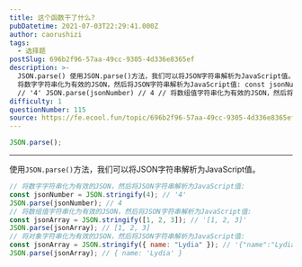 ```yaml
---
title: 这个函数干了什么?
pubDatetime: 2021-07-03T22:29:41.000Z
author: caorushizi
tags:
  - 选择题
postSlug: 696b2f96-57aa-49cc-9305-4d336e8365ef
description: >-
  JSON.parse() 使用JSON.parse()方法，我们可以将JSON字符串解析为JavaScript值。 //
  将数字字符串化为有效的JSON，然后将JSON字符串解析为JavaScript值: const jsonNumber = JSON.stringify(4)
  // '4' JSON.parse(jsonNumber) // 4 // 将数组值字符串化为有效的JSON，然后将JS
difficulty: 1
questionNumber: 115
source: https://fe.ecool.fun/topic/696b2f96-57aa-49cc-9305-4d336e8365ef
---
```


```javascript
JSON.parse();
```

---

使用`JSON.parse()`方法，我们可以将JSON字符串解析为JavaScript值。

```javascript
// 将数字字符串化为有效的JSON，然后将JSON字符串解析为JavaScript值:
const jsonNumber = JSON.stringify(4); // '4'
JSON.parse(jsonNumber); // 4
// 将数组值字符串化为有效的JSON，然后将JSON字符串解析为JavaScript值:
const jsonArray = JSON.stringify([1, 2, 3]); // '[1, 2, 3]'
JSON.parse(jsonArray); // [1, 2, 3]
// 将对象字符串化为有效的JSON，然后将JSON字符串解析为JavaScript值:
const jsonArray = JSON.stringify({ name: "Lydia" }); // '{"name":"Lydia"}'
JSON.parse(jsonArray); // { name: 'Lydia' }
```
